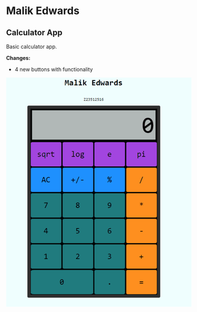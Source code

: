 # Malik Edwards

## Calculator App
Basic calculator app. 

**Changes:**
* 4 new buttons with functionality

![](https://github.com/cop4808-spring-2023-fullstack-web/cop4808-git-and-github-fundamentals-malik-edwards/blob/main/Calculator.gif)
